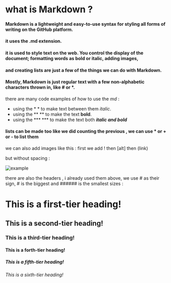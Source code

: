 # what is **Markdown** ?

#### Markdown is a lightweight and easy-to-use syntax for styling all forms of writing on the GitHub platform.
#### it uses the .md extension.
#### it is used to style text on the web. You control the display of the document; formatting words as bold or italic, adding images, 
#### and creating lists are just a few of the things we can do with Markdown.
#### Mostly, Markdown is just regular text with a few non-alphabetic characters thrown in, like # or *.

there are many code examples of how to use the *md* :

- using the * * to make text between them *italic*.
- using the ** ** to make the text **bold**.
- using the *** *** to make the text both ***italic and bold*** 

#### lists can be made too like we did counting the previous , we can use * or +  or - to list them

we can also add images like this : 
first we add ! 
then [alt]
then (link) 

but without spacing :

![example](https://cdn.business2community.com/wp-content/uploads/2013/09/best-press-release-example.jpg)

there are also the headers , i already used them above, we use # as their sign, # is the biggest and ###### is the smallest sizes : 

# This is a first-tier heading!
## This is a second-tier heading!
### This is a third-tier heading!
#### This is a forth-tier heading!
##### This is a fifth-tier heading!
###### This is a sixth-tier heading!
